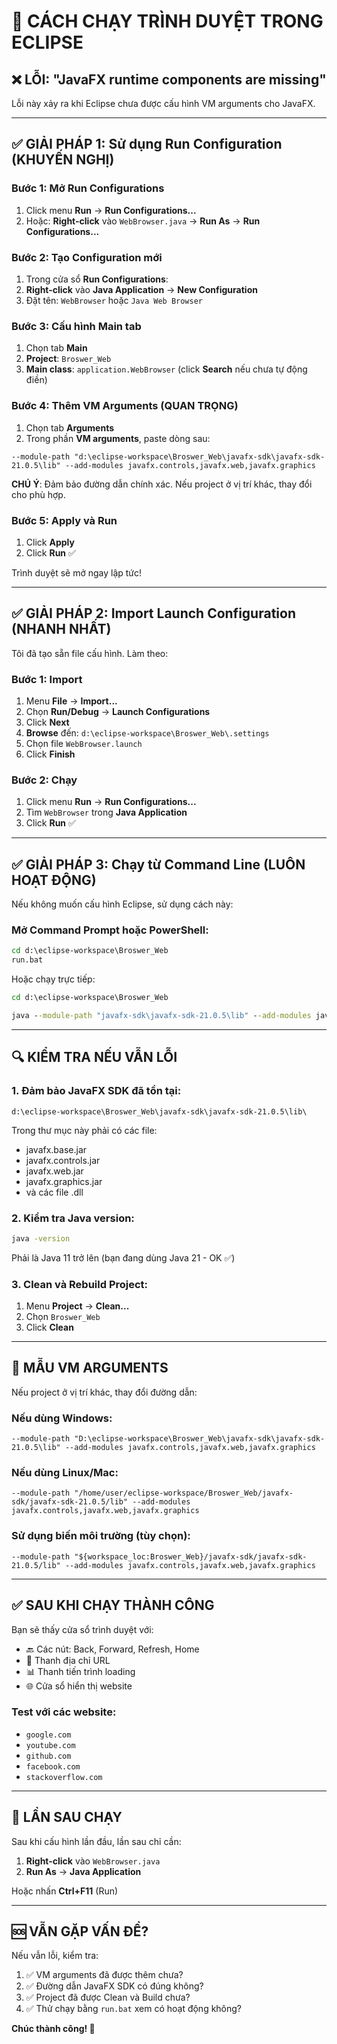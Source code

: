 # 🚀 CÁCH CHẠY TRÌNH DUYỆT TRONG ECLIPSE

## ❌ LỖI: "JavaFX runtime components are missing"

Lỗi này xảy ra khi Eclipse chưa được cấu hình VM arguments cho JavaFX.

---

## ✅ GIẢI PHÁP 1: Sử dụng Run Configuration (KHUYẾN NGHỊ)

### Bước 1: Mở Run Configurations
1. Click menu **Run** → **Run Configurations...**
2. Hoặc: **Right-click** vào `WebBrowser.java` → **Run As** → **Run Configurations...**

### Bước 2: Tạo Configuration mới
1. Trong cửa sổ **Run Configurations**:
2. **Right-click** vào **Java Application** → **New Configuration**
3. Đặt tên: `WebBrowser` hoặc `Java Web Browser`

### Bước 3: Cấu hình Main tab
1. Chọn tab **Main**
2. **Project**: `Broswer_Web`
3. **Main class**: `application.WebBrowser` (click **Search** nếu chưa tự động điền)

### Bước 4: Thêm VM Arguments (QUAN TRỌNG)
1. Chọn tab **Arguments**
2. Trong phần **VM arguments**, paste dòng sau:

```
--module-path "d:\eclipse-workspace\Broswer_Web\javafx-sdk\javafx-sdk-21.0.5\lib" --add-modules javafx.controls,javafx.web,javafx.graphics
```

**CHÚ Ý**: Đảm bảo đường dẫn chính xác. Nếu project ở vị trí khác, thay đổi cho phù hợp.

### Bước 5: Apply và Run
1. Click **Apply**
2. Click **Run** ✅

Trình duyệt sẽ mở ngay lập tức!

---

## ✅ GIẢI PHÁP 2: Import Launch Configuration (NHANH NHẤT)

Tôi đã tạo sẵn file cấu hình. Làm theo:

### Bước 1: Import
1. Menu **File** → **Import...**
2. Chọn **Run/Debug** → **Launch Configurations**
3. Click **Next**
4. **Browse** đến: `d:\eclipse-workspace\Broswer_Web\.settings`
5. Chọn file `WebBrowser.launch`
6. Click **Finish**

### Bước 2: Chạy
1. Click menu **Run** → **Run Configurations...**
2. Tìm `WebBrowser` trong **Java Application**
3. Click **Run** ✅

---

## ✅ GIẢI PHÁP 3: Chạy từ Command Line (LUÔN HOẠT ĐỘNG)

Nếu không muốn cấu hình Eclipse, sử dụng cách này:

### Mở Command Prompt hoặc PowerShell:
```cmd
cd d:\eclipse-workspace\Broswer_Web
run.bat
```

Hoặc chạy trực tiếp:
```cmd
cd d:\eclipse-workspace\Broswer_Web

java --module-path "javafx-sdk\javafx-sdk-21.0.5\lib" --add-modules javafx.controls,javafx.web,javafx.graphics -cp "bin;javafx-sdk\javafx-sdk-21.0.5\lib\*" application.WebBrowser
```

---

## 🔍 KIỂM TRA NẾU VẪN LỖI

### 1. Đảm bảo JavaFX SDK đã tồn tại:
```
d:\eclipse-workspace\Broswer_Web\javafx-sdk\javafx-sdk-21.0.5\lib\
```

Trong thư mục này phải có các file:
- javafx.base.jar
- javafx.controls.jar
- javafx.web.jar
- javafx.graphics.jar
- và các file .dll

### 2. Kiểm tra Java version:
```cmd
java -version
```

Phải là Java 11 trở lên (bạn đang dùng Java 21 - OK ✅)

### 3. Clean và Rebuild Project:
1. Menu **Project** → **Clean...**
2. Chọn `Broswer_Web`
3. Click **Clean**

---

## 📝 MẪU VM ARGUMENTS

Nếu project ở vị trí khác, thay đổi đường dẫn:

### Nếu dùng Windows:
```
--module-path "D:\eclipse-workspace\Broswer_Web\javafx-sdk\javafx-sdk-21.0.5\lib" --add-modules javafx.controls,javafx.web,javafx.graphics
```

### Nếu dùng Linux/Mac:
```
--module-path "/home/user/eclipse-workspace/Broswer_Web/javafx-sdk/javafx-sdk-21.0.5/lib" --add-modules javafx.controls,javafx.web,javafx.graphics
```

### Sử dụng biến môi trường (tùy chọn):
```
--module-path "${workspace_loc:Broswer_Web}/javafx-sdk/javafx-sdk-21.0.5/lib" --add-modules javafx.controls,javafx.web,javafx.graphics
```

---

## ✅ SAU KHI CHẠY THÀNH CÔNG

Bạn sẽ thấy cửa sổ trình duyệt với:
- 🔙 Các nút: Back, Forward, Refresh, Home
- 📍 Thanh địa chỉ URL
- 📊 Thanh tiến trình loading
- 🌐 Cửa sổ hiển thị website

### Test với các website:
- `google.com`
- `youtube.com`
- `github.com`
- `facebook.com`
- `stackoverflow.com`

---

## 🎯 LẦN SAU CHẠY

Sau khi cấu hình lần đầu, lần sau chỉ cần:

1. **Right-click** vào `WebBrowser.java`
2. **Run As** → **Java Application**

Hoặc nhấn **Ctrl+F11** (Run)

---

## 🆘 VẪN GẶP VẤN ĐỀ?

Nếu vẫn lỗi, kiểm tra:
1. ✅ VM arguments đã được thêm chưa?
2. ✅ Đường dẫn JavaFX SDK có đúng không?
3. ✅ Project đã được Clean và Build chưa?
4. ✅ Thử chạy bằng `run.bat` xem có hoạt động không?

**Chúc thành công! 🎉**

